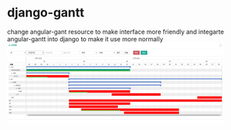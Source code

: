 # django-gantt
change angular-gant resource to make interface more friendly and integarte angular-gantt into django to make it use more normally
![ABC](./gantt.png)
